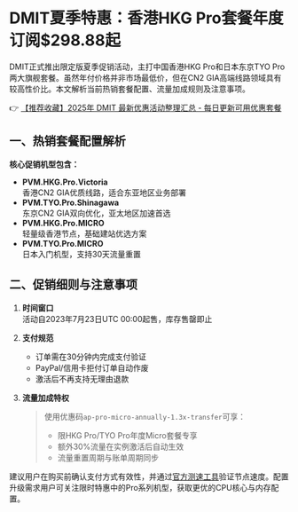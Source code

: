# DMIT夏季特惠：香港HKG Pro套餐年度订阅$298.88起

DMIT正式推出限定版夏季促销活动，主打中国香港HKG Pro和日本东京TYO Pro两大旗舰套餐。虽然年付价格并非市场最低价，但在CN2 GIA高端线路领域具有较高性价比。本文解析当前热销套餐配置、流量加成规则及注意事项。

👉 [【推荐收藏】2025年 DMIT 最新优惠活动整理汇总 - 每日更新可用优惠套餐](https://bit.ly/dmit_coupon)

## 一、热销套餐配置解析

**核心促销机型包含：**
- **PVM.HKG.Pro.Victoria**  
  香港CN2 GIA优质线路，适合东亚地区业务部署
- **PVM.TYO.Pro.Shinagawa**  
  东京CN2 GIA双向优化，亚太地区加速首选
- **PVM.HKG.Pro.MICRO**  
  轻量级香港节点，基础建站优选方案
- **PVM.TYO.Pro.MICRO**  
  日本入门机型，支持30天流量重置

## 二、促销细则与注意事项

1. **时间窗口**  
   活动自2023年7月23日UTC 00:00起售，库存售罄即止

2. **支付规范**  
   - 订单需在30分钟内完成支付验证
   - PayPal/信用卡拒付订单自动作废
   - 激活后不再支持无理由退款

3. **流量加成特权**  
   > 使用优惠码`ap-pro-micro-annually-1.3x-transfer`可享：  
   > - 限HKG Pro/TYO Pro年度Micro套餐专享  
   > - 额外30%流量在实例激活后自动生效  
   > - 流量重置周期与账单周期同步

建议用户在购买前确认支付方式有效性，并通过[官方测速工具](https://bit.ly/dmit_coupon)验证节点速度。配置升级需求用户可关注限时特惠中的Pro系列机型，获取更优的CPU核心与内存配置。